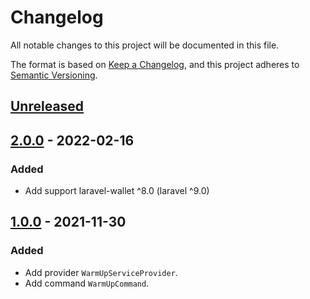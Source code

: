 # Changelog
All notable changes to this project will be documented in this file.

The format is based on [Keep a Changelog](https://keepachangelog.com/en/1.0.0/),
and this project adheres to [Semantic Versioning](https://semver.org/spec/v2.0.0.html).

## [Unreleased]

## [2.0.0] - 2022-02-16
### Added
- Add support laravel-wallet ^8.0 (laravel ^9.0)

## [1.0.0] - 2021-11-30
### Added
- Add provider `WarmUpServiceProvider`.
- Add command `WarmUpCommand`.

[Unreleased]: https://github.com/bavix/laravel-wallet-warmup/compare/2.0.0...develop
[2.0.0]: https://github.com/bavix/laravel-wallet-warmup/commit/1.0.0...2.0.0
[1.0.0]: https://github.com/bavix/laravel-wallet-warmup/commit/3fad9a9e1ed58f3452d7ed1a6c52e0163110a57e
